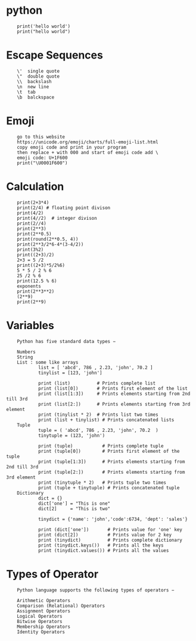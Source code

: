 # python
        print('hello world') 
        print("hello world")

# Escape Sequences
        \'  single quote
        \"  double quote
        \\  backslash
        \n  new line
        \t  tab
        \b  balckspace
# Emoji 
        go to this website 
        https://unicode.org/emoji/charts/full-emoji-list.html
        copy emoji code and print in your program
        then replace + with 000 and start of emoji code add \
        emoji code: U+1F600 
        print("\U0001F600")
# Calculation
        print(2+3*4)
        print(2/4) # floating point divison
        print(4/2)
        print(4//2)  # integer divison
        print(2//4)
        print(2**3)
        print(2**0.5)
        print(round(2**0.5, 4))
        print(2**3/2*6-4*(3-4/2))
        print(3%2)
        print((2+3)/2)
        2+3 = 5 /2
        print((2+3)*5/2%6)
        5 * 5 / 2 % 6
        25 /2 % 6
        print(12.5 % 6)
        exponents
        print(2**3**2)
        (2**9)
        print(2**9)
# Variables
        Python has five standard data types −

        Numbers
        String
        List : some like arrays
                list = [ 'abcd', 786 , 2.23, 'john', 70.2 ]
                tinylist = [123, 'john']

                print (list)          # Prints complete list
                print (list[0])       # Prints first element of the list
                print (list[1:3])     # Prints elements starting from 2nd till 3rd 
                print (list[2:])      # Prints elements starting from 3rd element
                print (tinylist * 2)  # Prints list two times
                print (list + tinylist) # Prints concatenated lists
        Tuple
                tuple = ( 'abcd', 786 , 2.23, 'john', 70.2  )
                tinytuple = (123, 'john')

                print (tuple)           # Prints complete tuple
                print (tuple[0])        # Prints first element of the tuple
                print (tuple[1:3])      # Prints elements starting from 2nd till 3rd 
                print (tuple[2:])       # Prints elements starting from 3rd element
                print (tinytuple * 2)   # Prints tuple two times
                print (tuple + tinytuple) # Prints concatenated tuple
        Dictionary
                dict = {}
                dict['one'] = "This is one"
                dict[2]     = "This is two"

                tinydict = {'name': 'john','code':6734, 'dept': 'sales'}

                print (dict['one'])       # Prints value for 'one' key
                print (dict[2])           # Prints value for 2 key
                print (tinydict)          # Prints complete dictionary
                print (tinydict.keys())   # Prints all the keys
                print (tinydict.values()) # Prints all the values
# Types of Operator
        Python language supports the following types of operators −

        Arithmetic Operators
        Comparison (Relational) Operators
        Assignment Operators
        Logical Operators
        Bitwise Operators
        Membership Operators
        Identity Operators